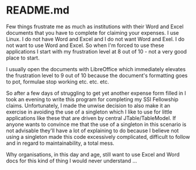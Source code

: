 # README.md

Few things frustrate me as much as institutions with their Word and Excel documents that you have to complete for claiming your expenses. I use Linux. I do not have Word and Excel and I do not want Word and Exel. I do not want to use Word and Excel. So when I'm forced to use these applications I start with my frustration level at 8 out of 10 - not a very good place to start.

I usually open the documents with LibreOffice which immediately elevates the frustration level to 9 out of 10 because the document's formatting goes to pot, formulae stop working etc. etc. etc.

So after a few days of struggling to get yet another expense form filled in I took an evening to write this program for completing my SSI Fellowship claims. Unfortunately, I made the unwise decision to also make it an exercise in avoiding the use of a singleton which I like to use for little applications like these that are driven by central JTable/TableModel. If anyone wants to convince me that the use of a singleton in this scenario is not advisable they'll have a lot of explaining to do because I believe not using a singleton made this code excessively complicated, difficult to follow and in regard to maintainability, a total mess.

Why organisations, in this day and age, still want to use Excel and Word docs for this kind of thing I would never understand ...